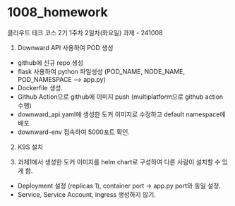 # 1008_homework


클라우드 테크 코스 2기
1주차 2일차(화요일) 과제 - 241008

1. Downward API 사용하여 POD 생성
- github에 신규 repo 생성
- flask 사용하여 python 파일생성 (POD_NAME, NODE_NAME, POD_NAMESPACE --> app.py)
- Dockerfile 생성.
- Github Action으로 github에 이미지 push (multiplatform으로 github action 수행)
- downward_api.yaml에 생성한 도커 이미지로 수정하고 default namespace에 배포
- downward-env 접속하여 5000포트 확인.

2. K9S 설치

3. 과제1에서 생성한 도커 이미지를 helm chart로 구성하여 다른 사람이 설치할 수 있게 함.
- Deployment 설정 (replicas 1), container port -> app.py port와 동일 설정.
- Service, Service Account, ingress 생성하지 않기.

  
